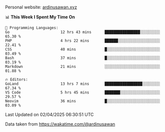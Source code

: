 Personal website: [ardinusawan.xyz](https://ardinusawan.xyz)

<!--START_SECTION:waka-->
📊 **This Week I Spent My Time On** 

```text
💬 Programming Languages: 
Go                       12 hrs 43 mins      ████████████████░░░░░░░░░   65.30 % 
PHP                      4 hrs 22 mins       ██████░░░░░░░░░░░░░░░░░░░   22.41 % 
CSS                      40 mins             █░░░░░░░░░░░░░░░░░░░░░░░░   03.49 % 
Bash                     37 mins             █░░░░░░░░░░░░░░░░░░░░░░░░   03.19 % 
Markdown                 21 mins             ░░░░░░░░░░░░░░░░░░░░░░░░░   01.88 % 

🔥 Editors: 
GoLand                   13 hrs 7 mins       █████████████████░░░░░░░░   67.34 % 
VS Code                  5 hrs 45 mins       ███████░░░░░░░░░░░░░░░░░░   29.57 % 
Neovim                   36 mins             █░░░░░░░░░░░░░░░░░░░░░░░░   03.09 % 
```


 Last Updated on 02/04/2025 06:30:51 UTC
<!--END_SECTION:waka-->
Data taken from https://wakatime.com/@ardinusawan
